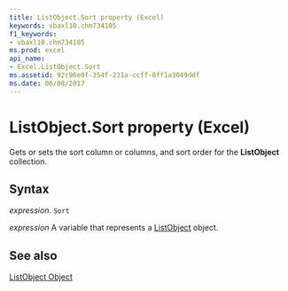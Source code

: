 ```yaml
---
title: ListObject.Sort property (Excel)
keywords: vbaxl10.chm734105
f1_keywords:
- vbaxl10.chm734105
ms.prod: excel
api_name:
- Excel.ListObject.Sort
ms.assetid: 92c96e0f-354f-231a-ccff-8ff1a3049ddf
ms.date: 06/08/2017
---
```



# ListObject.Sort property (Excel)

Gets or sets the sort column or columns, and sort order for the  **ListObject** collection.


## Syntax

_expression_. `Sort`

_expression_ A variable that represents a [ListObject](Excel.ListObject.md) object.


## See also


[ListObject Object](Excel.ListObject.md)


